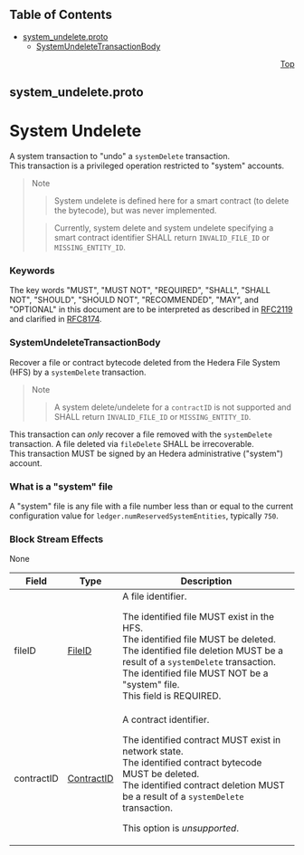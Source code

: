 ## Table of Contents

- [system_undelete.proto](#system_undelete-proto)
    - [SystemUndeleteTransactionBody](#proto-SystemUndeleteTransactionBody)
  



<a name="system_undelete-proto"></a>
<p align="right"><a href="#top">Top</a></p>

## system_undelete.proto
# System Undelete
A system transaction to "undo" a `systemDelete` transaction.<br/>
This transaction is a privileged operation restricted to "system"
accounts.

> Note
>> System undelete is defined here for a smart contract (to delete
>> the bytecode), but was never implemented.
>
>> Currently, system delete and system undelete specifying a smart
>> contract identifier SHALL return `INVALID_FILE_ID`
>> or `MISSING_ENTITY_ID`.

### Keywords
The key words "MUST", "MUST NOT", "REQUIRED", "SHALL", "SHALL NOT",
"SHOULD", "SHOULD NOT", "RECOMMENDED", "MAY", and "OPTIONAL" in this
document are to be interpreted as described in
[RFC2119](https://www.ietf.org/rfc/rfc2119) and clarified in
[RFC8174](https://www.ietf.org/rfc/rfc8174).


<a name="proto-SystemUndeleteTransactionBody"></a>

### SystemUndeleteTransactionBody
Recover a file or contract bytecode deleted from the Hedera File
System (HFS) by a `systemDelete` transaction.

> Note
>> A system delete/undelete for a `contractID` is not supported and
>> SHALL return `INVALID_FILE_ID` or `MISSING_ENTITY_ID`.

This transaction can _only_ recover a file removed with the `systemDelete`
transaction. A file deleted via `fileDelete` SHALL be irrecoverable.<br/>
This transaction MUST be signed by an Hedera administrative ("system")
account.

### What is a "system" file
A "system" file is any file with a file number less than or equal to the
current configuration value for `ledger.numReservedSystemEntities`,
typically `750`.

### Block Stream Effects
None


| Field | Type | Description |
| ----- | ---- | ----------- |
| fileID | [FileID](#proto-FileID) | A file identifier. <p> The identified file MUST exist in the HFS.<br/> The identified file MUST be deleted.<br/> The identified file deletion MUST be a result of a `systemDelete` transaction.<br/> The identified file MUST NOT be a "system" file.<br/> This field is REQUIRED. |
| contractID | [ContractID](#proto-ContractID) | A contract identifier. <p> The identified contract MUST exist in network state.<br/> The identified contract bytecode MUST be deleted.<br/> The identified contract deletion MUST be a result of a `systemDelete` transaction. <p> This option is _unsupported_. |





 <!-- end messages -->

 <!-- end enums -->

 <!-- end HasExtensions -->

 <!-- end services -->



